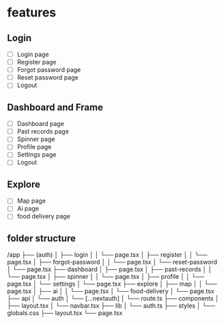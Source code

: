 # features

## Login

- [ ] Login page
- [ ] Register page
- [ ] Forgot password page
- [ ] Reset password page
- [ ] Logout

## Dashboard and Frame

- [ ] Dashboard page
- [ ] Past records page
- [ ] Spinner page
- [ ] Profile page
- [ ] Settings page
- [ ] Logout

## Explore

- [ ] Map page
- [ ] Ai page
- [ ] food delivery page

## folder structure

/app
├── (auth)
│ ├── login
│ │ └── page.tsx
│ ├── register
│ │ └── page.tsx
│ ├── forgot-password
│ │ └── page.tsx
│ └── reset-password
│ └── page.tsx
├── dashboard
│ ├── page.tsx
│ ├── past-records
│ │ └── page.tsx
│ ├── spinner
│ │ └── page.tsx
│ ├── profile
│ │ └── page.tsx
│ └── settings
│ └── page.tsx
├── explore
│ ├── map
│ │ └── page.tsx
│ ├── ai
│ │ └── page.tsx
│ └── food-delivery
│ └── page.tsx
├── api
│ └── auth
│ └── [...nextauth]
│ └── route.ts
├── components
│ ├── layout.tsx
│ └── navbar.tsx
├── lib
│ └── auth.ts
├── styles
│ └── globals.css
├── layout.tsx
└── page.tsx
